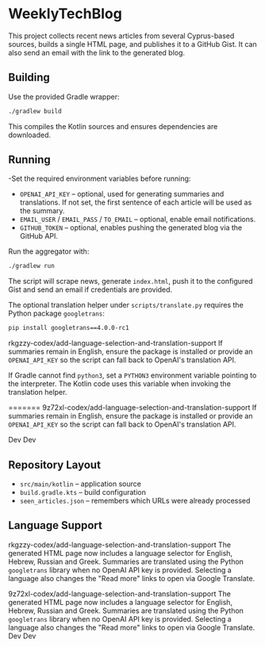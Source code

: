 # WeeklyTechBlog

This project collects recent news articles from several Cyprus-based sources, builds a single HTML page, and publishes it to a GitHub Gist. It can also send an email with the link to the generated blog.

## Building

Use the provided Gradle wrapper:

```sh
./gradlew build
```

This compiles the Kotlin sources and ensures dependencies are downloaded.

## Running

-Set the required environment variables before running:

- `OPENAI_API_KEY` – optional, used for generating summaries and translations. If not set, the first sentence of each article will be used as the summary.
- `EMAIL_USER` / `EMAIL_PASS` / `TO_EMAIL` – optional, enable email notifications.
- `GITHUB_TOKEN` – optional, enables pushing the generated blog via the GitHub API.

Run the aggregator with:

```sh
./gradlew run
```

The script will scrape news, generate `index.html`, push it to the configured Gist and send an email if credentials are provided.

The optional translation helper under `scripts/translate.py` requires the Python package `googletrans`:

```sh
pip install googletrans==4.0.0-rc1
```

rkgzzy-codex/add-language-selection-and-translation-support
If summaries remain in English, ensure the package is installed or provide an
`OPENAI_API_KEY` so the script can fall back to OpenAI's translation API.

If Gradle cannot find `python3`, set a `PYTHON3` environment variable pointing
to the interpreter. The Kotlin code uses this variable when invoking the
translation helper.

=======
9z72xl-codex/add-language-selection-and-translation-support
If summaries remain in English, ensure the package is installed or provide an
`OPENAI_API_KEY` so the script can fall back to OpenAI's translation API.

Dev
Dev
## Repository Layout

- `src/main/kotlin` – application source
- `build.gradle.kts` – build configuration
- `seen_articles.json` – remembers which URLs were already processed


## Language Support

rkgzzy-codex/add-language-selection-and-translation-support
The generated HTML page now includes a language selector for English, Hebrew, Russian and Greek. Summaries are translated using the Python `googletrans` library when no OpenAI API key is provided. Selecting a language also changes the "Read more" links to open via Google Translate.

9z72xl-codex/add-language-selection-and-translation-support
The generated HTML page now includes a language selector for English, Hebrew, Russian and Greek. Summaries are translated using the Python `googletrans` library when no OpenAI API key is provided. Selecting a language also changes the "Read more" links to open via Google Translate.
Dev
Dev
